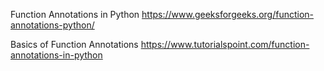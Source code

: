 Function Annotations in Python
https://www.geeksforgeeks.org/function-annotations-python/

Basics of Function Annotations
https://www.tutorialspoint.com/function-annotations-in-python